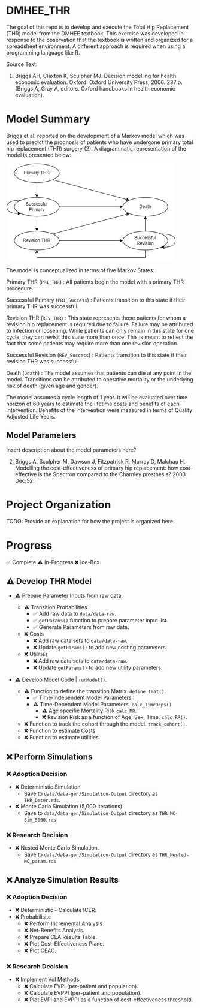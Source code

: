 # DMHEE_THR
The goal of this repo is to develop and execute the Total Hip Replacement (THR) 
model from the DMHEE textbook. This exercise was developed in response to the
observation that the textbook is written and organized for a spreadsheet 
environment. A different approach is required when using a programming language 
like R. 

Source Text: 
1. Briggs AH, Claxton K, Sculpher MJ. Decision modelling for health economic
evaluation. Oxford: Oxford University Press; 2006. 237 p. (Briggs A, Gray A, 
editors. Oxford handbooks in health economic evaluation). 

# Model Summary
Briggs et al. reported on the development of a Markov model which was used to 
predict the prognosis of patients who have undergone primary total hip 
replacement (THR) surgery (2). A diagrammatic representation of the model 
is presented below: 

![Structure of THR Markov Model](docs/Diagrams/THR-Model.png)

The model is conceptualized in terms of five Markov States: 

Primary THR (`PRI_THR`)
  : All patients begin the model with a primary THR procedure. 
  
Successful Primary (`PRI_Success`)
  : Patients transition to this state if their primary THR was successful. 
  
Revision THR (`REV_THR`)
  : This state represents those patients for whom a revision hip replacement is 
  required due to failure. Failure may be attributed to infection or loosening. 
  While patients can only remain in this state for one cycle, they can revisit 
  this state more than once. This is meant to reflect the fact that some 
  patients may require more than one revision operation. 
  
Successful Revision (`REV_Success`)
  : Patients transition to this state if their revision THR was successful. 
  
Death (`Death`)
  : The model assumes that patients can die at any point in the model. 
  Transitions can be attributed to operative mortality or the underlying risk of 
  death (given age and gender). 
  
The model assumes a cycle length of 1 year. It will be evaluated over time 
horizon of 60 years to estimate the lifetime costs and benefits of each 
intervention. Benefits of the intervention were measured in terms of Quality 
Adjusted Life Years. 

## Model Parameters
Insert description about the model parameters here? 


2. Briggs A, Sculpher M, Dawson J, Fitzpatrick R, Murray D, Malchau H. Modelling 
the cost-effectiveness of primary hip replacement: how cost-effective is the 
Spectron compared to the Charnley prosthesis? 2003 Dec;52. 


# Project Organization
TODO: Provide an explanation for how the project is organized here. 

# Progress
:white_check_mark: Complete
:warning: In-Progress
:x: Ice-Box.

## :warning: Develop THR Model

* :warning: Prepare Parameter Inputs from raw data. 
  - :warning: Transition Probabilities
    - :white_check_mark: Add raw data to `data/data-raw`. 
    - :white_check_mark: `getParams()` function to prepare parameter input list.
    - :white_check_mark: Generate Parameters from raw data. 
  - :x: Costs
    - :x: Add raw data sets to `data/data-raw`. 
    - :x: Update `getParams()` to add new costing parameters. 
  - :x: Utilities
    - :x: Add raw data sets to `data/data-raw`. 
    - :x: Update `getParams()` to add new utility parameters. 

* :warning: Develop Model Code | `runModel()`. 
  - :warning: Function to define the transition Matrix. `define_tmat()`. 
    - :white_check_mark: Time-Independent Model Parameters
    - :warning: Time-Dependent Model Parameters. `calc_TimeDeps()`
      - :warning: Age specific Mortality Risk `calc_MR`. 
      - :x: Revision Risk as a function of Age, Sex, Time. `calc_RR()`. 
  - :x: Function to track the cohort through the model. `track_cohort()`. 
  - :x: Function to estimate Costs
  - :x: Function to estimate utilities. 

## :x: Perform Simulations

### :x: Adoption Decision
* :x: Deterministic Simulation
  - Save to `data/data-gen/Simulation-Output` directory as `THR_Deter.rds`. 
* :x: Monte Carlo Simulation (5,000 iterations)
  - Save to `data/data-gen/Simulation-Output` directory as `THR_MC-Sim_5000.rds`

### :x: Research Decision
* :x: Nested Monte Carlo Simulation. 
  - Save to `data/data-gen/Simulation-Output` directory as `THR_Nested-MC_param.rds`
  
## :x: Analyze Simulation Results

### :x: Adoption Decision

* :x: Deterministic - Calculate ICER. 
* :x: Probabilisitc
  - :x: Perform Incremental Analysis
  - :x: Net-Benefits Analysis. 
  - :x: Prepare CEA Results Table. 
  - :x: Plot Cost-Effectiveness Plane. 
  - :x: Plot CEAC. 
  
### :x: Research Decision
* :x: Implement VoI Methods. 
  - :x: Calculate EVPI (per-patient and population). 
  - :x: Calculate EVPPI (per-patient and population). 
  - :x: Plot EVPI and EVPPI as a function of cost-effectiveness threshold. 